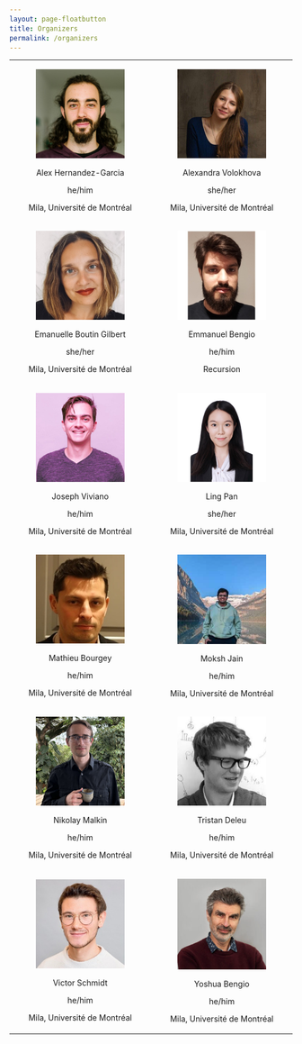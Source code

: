 ```yaml
---
layout: page-floatbutton
title: Organizers
permalink: /organizers
---
```


<div>
  <table width="50%">
    <tr align="center">
      <td width="50%">
        <div class="card">
          <div class="card-content">
            <div class="media">
              <div class="media-left">
                <figure class="image is-96x96">
                  <img src="assets/img/team/ahg.jpg" alt="Placeholder image">
                </figure>
              </div>
              <div class="media-content">
                <p class="title is-4">Alex Hernandez-Garcia
                  <a href="https://alexhernandezgarcia.github.io">
                    <ion-icon name="home-outline"></ion-icon>
                  </a>
                  <a href="mailto:alex.hernandez-garcia@mila.quebec">
                    <ion-icon name="mail-outline"></ion-icon>
                  </a>
                  <a href="https://twitter.com/alexhdezgcia">
                    <ion-icon name="logo-twitter"></ion-icon>
                  </a>
                </p>
                <p class="subtitle is-6">he/him</p>
                <p class="subtitle is-6">Mila, Université de Montréal</p>
              </div>
            </div>
          </div>
        </div>
      </td>
      <td width="50%">
        <div class="card">
          <div class="card-content">
            <div class="media">
              <div class="media-left">
                <figure class="image is-96x96">
                  <img src="assets/img/team/av.jpg" alt="Placeholder image">
                </figure>
              </div>
              <div class="media-content">
                <p class="title is-4">Alexandra Volokhova
                  <a href="https://alexandravolokhova.github.io">
                    <ion-icon name="home-outline"></ion-icon>
                  </a>
                  <a href="mailto:alexandra.volokhova@mila.quebec">
                    <ion-icon name="mail-outline"></ion-icon>
                  </a>
                  <a href="https://twitter.com/alex_volokhova">
                    <ion-icon name="logo-twitter"></ion-icon>
                  </a>
                </p>
                <p class="subtitle is-6">she/her</p>
                <p class="subtitle is-6">Mila, Université de Montréal</p>
              </div>
            </div>
          </div>
        </div>
      </td>
    </tr>
    <tr align="center">
      <td width="50%">
        <div class="card">
          <div class="card-content">
            <div class="media">
              <div class="media-left">
                <figure class="image is-96x96">
                  <img src="assets/img/team/ebg.jpg" alt="Placeholder image">
                </figure>
              </div>
              <div class="media-content">
                <p class="title is-4">Emanuelle Boutin Gilbert
                  <a href="https://mila.quebec/personne/emanuelle-boutin-gilbert/">
                    <ion-icon name="home-outline"></ion-icon>
                  </a>
                  <!-- <a href="">
                                  <ion-icon name="mail-outline"></ion-icon>
                              </a>
                              <a href="">
                                  <ion-icon name="logo-twitter"></ion-icon>
                              </a> -->
                </p>
                <p class="subtitle is-6">she/her</p>
                <p class="subtitle is-6">Mila, Université de Montréal</p>
              </div>
            </div>
          </div>
        </div>
      </td>
      <td width="50%">
        <div class="card">
          <div class="card-content">
            <div class="media">
              <div class="media-left">
                <figure class="image is-96x96">
                  <img src="assets/img/team/eb.jpg" alt="Placeholder image">
                </figure>
              </div>
              <div class="media-content">
                <p class="title is-4">Emmanuel Bengio
                  <a href="https://folinoid.com/">
                    <ion-icon name="home-outline"></ion-icon>
                  </a>
                  <!-- <a href="">
                                  <ion-icon name="mail-outline"></ion-icon>
                              </a>
                              <a href="">
                                  <ion-icon name="logo-twitter"></ion-icon>
                              </a> -->
                </p>
                <p class="subtitle is-6">he/him</p>
                <p class="subtitle is-6">Recursion</p>
              </div>
            </div>
          </div>
        </div>
      </td>
    </tr>
    <tr align="center">
      <td width="50%">
        <div class="card">
          <div class="card-content">
            <div class="media">
              <div class="media-left">
                <figure class="image is-96x96">
                  <img src="assets/img/team/jv.jpg" alt="Placeholder image">
                </figure>
              </div>
              <div class="media-content">
                <p class="title is-4">Joseph Viviano
                  <a href="https://www.viviano.ca/">
                    <ion-icon name="home-outline"></ion-icon>
                  </a>
                  <!-- <a href="">
                                  <ion-icon name="mail-outline"></ion-icon>
                              </a>
                              <a href="">
                                  <ion-icon name="logo-twitter"></ion-icon>
                              </a> -->
                </p>
                <p class="subtitle is-6">he/him</p>
                <p class="subtitle is-6">Mila, Université de Montréal</p>
              </div>
            </div>
          </div>
        </div>
      </td>
      <td width="50%">
        <div class="card">
          <div class="card-content">
            <div class="media">
              <div class="media-left">
                <figure class="image is-96x96">
                  <img src="assets/img/team/lp.jpg" alt="Placeholder image">
                </figure>
              </div>
              <div class="media-content">
                <p class="title is-4">Ling Pan
                  <a href="https://ling-pan.github.io/">
                    <ion-icon name="home-outline"></ion-icon>
                  </a>
                  <a href="mailto:penny.ling.pan@gmail.com">
                    <ion-icon name="mail-outline"></ion-icon>
                  </a>
                  <!-- <a href="">
                                  <ion-icon name="logo-twitter"></ion-icon>
                              </a> -->
                </p>
                <p class="subtitle is-6">she/her</p>
                <p class="subtitle is-6">Mila, Université de Montréal</p>
              </div>
            </div>
          </div>
        </div>
      </td>
    </tr>
    <tr align="center">
      <td width="50%">
        <div class="card">
          <div class="card-content">
            <div class="media">
              <div class="media-left">
                <figure class="image is-96x96">
                  <img src="assets/img/team/mb.jpg" alt="Placeholder image">
                </figure>
              </div>
              <div class="media-content">
                <p class="title is-4">Mathieu Bourgey
                  <a href="https://mila.quebec/personne/mathieu-bourgey/">
                    <ion-icon name="home-outline"></ion-icon>
                  </a>
                  <!-- <a href="">
                                  <ion-icon name="mail-outline"></ion-icon>
                              </a>
                              <a href="">
                                  <ion-icon name="logo-twitter"></ion-icon>
                              </a> -->
                </p>
                <p class="subtitle is-6">he/him</p>
                <p class="subtitle is-6">Mila, Université de Montréal</p>
              </div>
            </div>
          </div>
        </div>
      </td>
      <td width="50%">
        <div class="card">
          <div class="card-content">
            <div class="media">
              <div class="media-left">
                <figure class="image is-96x96">
                  <img src="assets/img/team/mj.jpg" alt="Placeholder image">
                </figure>
              </div>
              <div class="media-content">
                <p class="title is-4">Moksh Jain
                  <a href="https://mj10.github.io/">
                    <ion-icon name="home-outline"></ion-icon>
                  </a>
                  <!-- <a href="">
                                  <ion-icon name="mail-outline"></ion-icon>
                              </a>
                              <a href="">
                                  <ion-icon name="logo-twitter"></ion-icon>
                              </a> -->
                </p>
                <p class="subtitle is-6">he/him</p>
                <p class="subtitle is-6">Mila, Université de Montréal</p>
              </div>
            </div>
          </div>
        </div>
      </td>
    </tr>
    <tr align="center">
      <td width="50%">
        <div class="card">
          <div class="card-content">
            <div class="media">
              <div class="media-left">
                <figure class="image is-96x96">
                  <img src="assets/img/team/nm.jpg" alt="Placeholder image">
                </figure>
              </div>
              <div class="media-content">
                <p class="title is-4">Nikolay Malkin
                  <a href="https://malkin1729.github.io/">
                    <ion-icon name="home-outline"></ion-icon>
                  </a>
                  <!-- <a href="">
                                  <ion-icon name="mail-outline"></ion-icon>
                              </a>
                              <a href="">
                                  <ion-icon name="logo-twitter"></ion-icon>
                              </a> -->
                </p>
                <p class="subtitle is-6">he/him</p>
                <p class="subtitle is-6">Mila, Université de Montréal</p>
              </div>
            </div>
          </div>
        </div>
      </td>
      <td width="50%">
        <div class="card">
          <div class="card-content">
            <div class="media">
              <div class="media-left">
                <figure class="image is-96x96">
                  <img src="assets/img/team/td.jpg" alt="Placeholder image">
                </figure>
              </div>
              <div class="media-content">
                <p class="title is-4">Tristan Deleu
                  <a href="https://tristandeleu.github.io/">
                    <ion-icon name="home-outline"></ion-icon>
                  </a>
                  <!-- <a href="">
                                  <ion-icon name="mail-outline"></ion-icon>
                              </a>
                              <a href="">
                                  <ion-icon name="logo-twitter"></ion-icon>
                              </a> -->
                </p>
                <p class="subtitle is-6">he/him</p>
                <p class="subtitle is-6">Mila, Université de Montréal</p>
              </div>
            </div>
          </div>
        </div>
      </td>
    </tr>
    <tr align="center">
      <td width="50%">
        <div class="card">
          <div class="card-content">
            <div class="media">
              <div class="media-left">
                <figure class="image is-96x96">
                  <img src="assets/img/team/vs.jpg" alt="Placeholder image">
                </figure>
              </div>
              <div class="media-content">
                <p class="title is-4">Victor Schmidt
                  <a href="https://vict0rs.ch/">
                    <ion-icon name="home-outline"></ion-icon>
                  </a>
                  <a href="mailto:schmidtv@mila.quebec">
                    <ion-icon name="mail-outline"></ion-icon>
                  </a>
                  <a href="https://twitter.com/vict0rsch/">
                    <ion-icon name="logo-twitter"></ion-icon>
                  </a>
                </p>
                <p class="subtitle is-6">he/him</p>
                <p class="subtitle is-6">Mila, Université de Montréal</p>
              </div>
            </div>
          </div>
        </div>
      </td>
      <td width="50%">
        <div class="card">
          <div class="card-content">
            <div class="media">
              <div class="media-left">
                <figure class="image is-96x96">
                  <img src="assets/img/team/yb.jpg" alt="Placeholder image">
                </figure>
              </div>
              <div class="media-content">
                <p class="title is-4">Yoshua Bengio
                  <a href="https://yoshuabengio.org/">
                    <ion-icon name="home-outline"></ion-icon>
                  </a>
                  <!-- <a href="">
                                  <ion-icon name="mail-outline"></ion-icon>
                              </a>
                              <a href="">
                                  <ion-icon name="logo-twitter"></ion-icon>
                              </a> -->
                </p>
                <p class="subtitle is-6">he/him</p>
                <p class="subtitle is-6">Mila, Université de Montréal</p>
              </div>
            </div>
          </div>
        </div>
      </td>
    </tr>
  </table>
</div>
<script type="module" src="https://unpkg.com/ionicons@5.5.2/dist/ionicons/ionicons.esm.js"></script>
<script nomodule src="https://unpkg.com/ionicons@5.5.2/dist/ionicons/ionicons.js"></script>